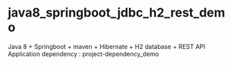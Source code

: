 # java8_springboot_jdbc_h2_rest_demo
Java 8 + Springboot + maven + Hibernate + H2 database + REST API  Application dependency : project-dependency_demo
